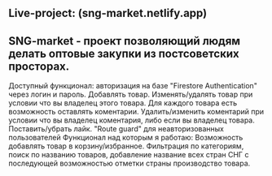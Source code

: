 ## Live-project: (sng-market.netlify.app)

## SNG-market - проект позволяющий людям делать оптовые закупки из постсоветских просторах. 

  Доступный функционал: авторизация на базе "Firestore Authentication" через логин и пароль. Добавлять товар. Изменять/удалять товар при условии что вы владелец этого товара. Для каждого товара есть возможность оставлять коментарии. Удалить/изменить коментарий при условии что вы владелец коментария, либо если вы владелец товара. Поставить/убрать лайк. "Route guard" для неавторизованных пользователей 
   Функционал над которым я работаю: Возможность добавлять товар в корзину/избранное. Фильтрация по категориям, поиск по названию товаров, добавление название всех стран СНГ с последующей возможностью отметки страны производство товара. 
